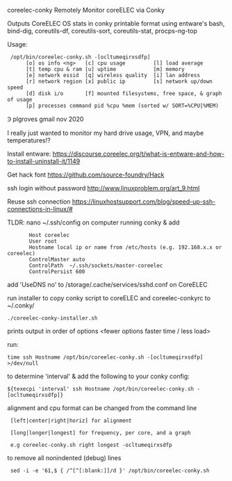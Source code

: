  coreelec-conky
Remotely Monitor coreELEC via Conky

  Outputs CoreELEC OS stats in conky printable format
  using entware's bash, bind-dig, coreutils-df, coreutils-sort, 
                  coreutils-stat, procps-ng-top
     
   Usage:
   
     /opt/bin/coreelec-conky.sh -[ocltumeqirxsdfp]
          [o] os info <ng>   [c] cpu usage         [l] load average
          [t] temp cpu & ram [u] uptime            [m] memory
          [e] network essid  [q] wireless quality  [i] lan address
          [r] network region [x] public ip         [s] network up/down speed
          [d] disk i/o       [f] mounted filesystems, free space, & graph of usage
          [p] processes command pid %cpu %mem (sorted w/ SORT=%CPU|%MEM)

 Ꜿ plgroves gmail nov 2020
    
  I really just wanted to monitor my hard drive usage, VPN, and
    maybe temperatures!?
    
   Install entware:
    https://discourse.coreelec.org/t/what-is-entware-and-how-to-install-uninstall-it/1149
   
    
   Get hack font 
    https://github.com/source-foundry/Hack
    
   ssh login without password
    http://www.linuxproblem.org/art_9.html

   Reuse ssh connection
    https://linuxhostsupport.com/blog/speed-up-ssh-connections-in-linux/#
    
   TLDR: nano ~/.ssh/config on computer running conky & add
    
           Host coreelec
           User root
           Hostname local ip or name from /etc/hosts (e.g. 192.168.x.x or coreelec)
           ControlMaster auto
           ControlPath  ~/.ssh/sockets/master-coreelec
           ControlPersist 600
   
   add 'UseDNS no' to /storage/.cache/services/sshd.conf on CoreELEC
    
   
   run installer to copy conky script to coreELEC and coreelec-conkyrc to ~/.conky/
   
    ./coreelec-conky-installer.sh
    
   prints output in order of options <fewer options faster time / less load>
   
   run: 

    time ssh Hostname /opt/bin/coreelec-conky.sh -[ocltumeqirxsdfp] >/dev/null
      
   to determine 'interval' & add the following to your conky config:
   
    ${texecpi 'interval' ssh Hostname /opt/bin/coreelec-conky.sh -[ocltumeqirxsdfp]}
      
   alignment and cpu format can be changed from the command line
     
     [left|center|right|horiz] for alignment
     
     [long|longer|longest] for frequency, per core, and a graph
   
     e.g coreelec-conky.sh right longest -ocltumeqirxsdfp
   
   to remove all nonindented (debug) lines
     
     sed -i -e '61,$ { /^[^[:blank:]]/d }' /opt/bin/coreelec-conky.sh 
